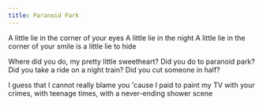 ```yaml
---
title: Paranoid Park
---
```


A little lie in the corner of your eyes
A little lie in the night
A little lie in the corner of your smile
is a little lie to hide

Where did you do,
my pretty little sweetheart?
Did you do to paranoid park?
Did you take a ride on a night train?
Did you cut someone in half?

I guess that I cannot really blame you
'cause I paid to paint my TV
with your crimes,
with teenage times,
with a never-ending shower scene